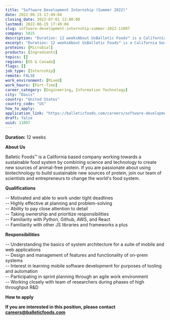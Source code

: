 ```yaml
---
title: "Software Development Internship (Summer 2022)"
date: 2022-06-15 17:49:04
closing_date: 2022-07-01 12:00:00
lastmod: 2022-06-15 17:49:04
slug: software-development-internship-summer-2022-11007
company: 5825
description: "Duration: 12 weeksAbout UsBalletic Foods™ is a California based company working towards a sustainable food system by combining science and technology to create new sources of animal-free protein. If you are passionate about using biotechnology to build sustainable new sources of protein, join our team of scientists and entrepreneurs to change the world’s food system.Qualifications"
excerpt: "Duration: 12 weeksAbout UsBalletic Foods™ is a California based company working towards a sustainable food system by combining science and technology to create new sources of animal-free protein. If you are passionate about using biotechnology to build sustainable new sources of protein, join our team of scientists and entrepreneurs to change the world’s food system.Qualifications"
proteins: [Microbial]
products: [Ingredients]
topics: []
regions: [US & Canada]
flags: []
job_type: [Internship]
remote: FALSE
work_environment: [Mixed]
work_hours: [Part-Time]
career_category: [Engineering, Information Technology]
city: "Davis"
country: "United States"
country_code: "US"
how_to_apply: 
application_link: "https://balleticfoods.com/careers/software-development-internship/"
draft: false
uuid: 11007
---
```

**Duration:** 12 weeks

**About Us**

Balletic Foods™ is a California based company working towards a
sustainable food system by combining science and technology to create
new sources of animal-free protein. If you are passionate about using
biotechnology to build sustainable new sources of protein, join our team
of scientists and entrepreneurs to change the world's food system.

**Qualifications**

-- Motivated and able to work under tight deadlines\
-- Highly effective at planning and problem-solving\
-- Ability to pay close attention to detail\
-- Taking ownership and prioritize responsibilities\
-- Familiarity with Python, Github, AWS, and React\
-- Familiarity with other JS libraries and frameworks a plus

**Responsibilities**

-- Understanding the basics of system architecture for a suite of mobile
and web applications\
-- Design and management of features and functionality of on-prem
systems\
-- Interest in learning mobile software development for purposes of
tooling and automation\
-- Participating in sprint planning through an agile work environment\
-- Working closely with team of researchers during phases of high
throughput R&D


**How to apply**


**If you are interested in this position, please contact
<careers@balleticfoods.com>**
